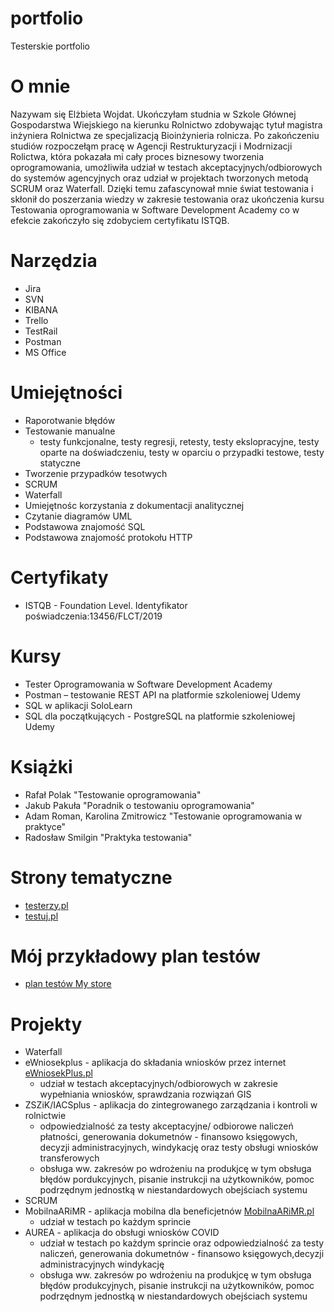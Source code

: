 # portfolio
Testerskie portfolio

# O mnie 
Nazywam się Elżbieta Wojdat. Ukończyłam studnia w Szkole Głównej Gospodarstwa Wiejskiego na kierunku Rolnictwo zdobywając tytuł magistra inżyniera Rolnictwa ze specjalizacją Bioinżynieria rolnicza. Po zakończeniu studiów rozpoczełąm pracę w Agencji Restrukturyzacji i Modrnizacji Rolictwa, która pokazała mi cały proces biznesowy tworzenia oprogramowania, umożliwiła udział w testach akceptacyjnych/odbiorowych do systemów agencyjnych oraz udział w projektach tworzonych metodą SCRUM oraz Waterfall.  Dzięki temu zafascynował mnie świat testowania i skłonił do poszerzania wiedzy w zakresie testowania oraz ukończenia kursu Testowania oprogramowania w Software Development Academy co w efekcie zakończyło się zdobyciem certyfikatu ISTQB. 

# Narzędzia 
 * Jira
 * SVN
 * KIBANA
 * Trello
 * TestRail
 * Postman
 * MS Office

# Umiejętności 
 * Raporotwanie błędów
 * Testowanie manualne
   * testy funkcjonalne, testy regresji, retesty, testy ekslopracyjne, testy oparte na doświadczeniu, testy w oparciu o przypadki testowe, testy statyczne 
 * Tworzenie przypadków tesotwych 
 * SCRUM
 * Waterfall
 * Umiejętnośc korzystania z dokumentacji analitycznej
 * Czytanie diagramów UML
 * Podstawowa znajomość SQL 
 * Podstawowa znajomość protokołu HTTP 

# Certyfikaty 
 * ISTQB - Foundation Level. Identyfikator poświadczenia:13456/FLCT/2019

# Kursy 
 * Tester Oprogramowania w Software Development Academy
 * Postman – testowanie REST API na platformie szkoleniowej Udemy 
 * SQL w aplikacji SoloLearn
 * SQL dla początkujących - PostgreSQL na platformie szkoleniowej Udemy

# Książki
 * Rafał Polak "Testowanie oprogramowania"
 * Jakub Pakuła "Poradnik o testowaniu oprogramowania"
 * Adam Roman, Karolina Zmitrowicz "Testowanie oprogramowania w praktyce"
 * Radosław Smilgin "Praktyka testowania"

# Strony tematyczne
 * [testerzy.pl](https://testerzy.pl/)
 * [testuj.pl](https://testerzy.pl/)
# Mój przykładowy plan testów
* [plan testów My store](https://docs.google.com/document/d/1bW4nHaf_TNGJSDWSIv845BW4oyb1w8rXTIRnCBa59fQ/edit?usp=sharing)
# Projekty
 * Waterfall
  * eWniosekplus  - aplikacja do składania wniosków przez internet [eWniosekPlus.pl](https://sso.arimr.gov.pl/auth/realms/ewniosekplus/protocol/openid-connect/auth?client_id=ewniosekplus&redirect_uri=https%3A%2F%2Fewniosek.arimr.gov.pl%2F&state=f59c0bd8-6d36-4aa4-87db-3cfef7373d17&nonce=c96e226e-6b84-4ea4-880d-863cf3937dca&response_mode=fragment&response_type=code&scope=openid)
    * udział w testach akceptacyjnych/odbiorowych w zakresie wypełniania wniosków, sprawdzania rozwiązań GIS
  * ZSZiK/IACSplus - aplikacja do zintegrowanego zarządzania i kontroli w rolnictwie
    * odpowiedzialność za testy akceptacyjne/ odbiorowe naliczeń płatności, generowania dokumetnów - finansowo księgowych, decyzji administracyjnych, windykację oraz testy obsługi wniosków transferowych 
    * obsługa ww. zakresów po wdrożeniu na produkjcę w tym obsługa błędów pordukcyjnych, pisanie instrukcji na użytkowników, pomoc podrzędnym jednostką w niestandardowych obejściach systemu
 * SCRUM 
  * MobilnaARiMR - aplikacja mobilna dla beneficjetnów [MobilnaARiMR.pl](https://www.arimr.gov.pl/mobilna-arimr.html)
    * udział w testach po każdym sprincie 
  * AUREA - aplikacja do obsługi wniosków COVID 
    * udział w testach po każdym sprincie oraz odpowiedzialność za testy naliczeń, generowania dokumetnów - finansowo księgowych,decyzji administracyjnych windykację
    * obsługa ww. zakresów po wdrożeniu na produkjcę w tym obsługa błędów produkcyjnych, pisanie instrukcji na użytkowników, pomoc podrzędnym jednostką w niestandardowych obejściach systemu
    
 

